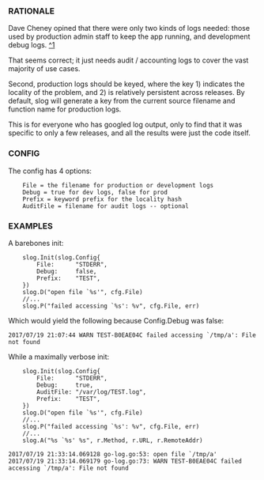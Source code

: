 ### RATIONALE 

Dave Cheney opined that there were only two kinds of logs needed:
those used by production admin staff to keep the app running, and 
development debug logs.
[^1](https://dave.cheney.net/2015/11/05/lets-talk-about-logging)

That seems correct; it just needs audit / accounting logs to cover 
the vast majority of use cases. 

Second, production logs should be keyed, where the key 1) indicates the
locality of the problem, and 2) is relatively persistent across releases.
By default, slog will generate a key from the current source filename 
and function name for production logs. 

This is for everyone who has googled log output, only to find that it was specific to 
only a few releases, and all the results were just the code itself.

### CONFIG

The config has 4 options: 
```
	File = the filename for production or development logs 
	Debug = true for dev logs, false for prod
	Prefix = keyword prefix for the locality hash 
	AuditFile = filename for audit logs -- optional
```


### EXAMPLES

A barebones init:

```golang
	slog.Init(slog.Config{
		File:      "STDERR",
		Debug:     false,
		Prefix:    "TEST",
	})
	slog.D("open file `%s'", cfg.File)
	//...
	slog.P("failed accessing `%s': %v", cfg.File, err)
```

Which would yield the following because Config.Debug was false:

```
2017/07/19 21:07:44 WARN TEST-B0EAE04C failed accessing `/tmp/a': File not found
```

While a maximally verbose init:

```golang
	slog.Init(slog.Config{
		File:      "STDERR",
		Debug:     true,
		AuditFile: "/var/log/TEST.log",
		Prefix:    "TEST",
	})
	slog.D("open file `%s'", cfg.File)
	//...
	slog.P("failed accessing `%s': %v", cfg.File, err)
	//...
	slog.A("%s `%s' %s", r.Method, r.URL, r.RemoteAddr)
```

```
2017/07/19 21:33:14.069128 go-log.go:53: open file `/tmp/a'
2017/07/19 21:33:14.069179 go-log.go:73: WARN TEST-B0EAE04C failed accessing `/tmp/a': File not found
```


